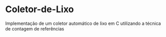 # Coletor-de-Lixo
Implementação de um coletor automático de lixo em C utilizando a técnica de contagem de referências
